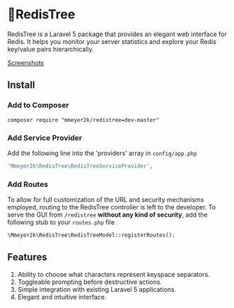 # :deciduous_tree:RedisTree
RedisTree is a Laravel 5 package that provides an elegant web interface for Redis. It helps you monitor your server statistics and explore your Redis key/value pairs hierarchically.

<a href="SCREENSHOTS.md">Screenshots</a>

## Install
### Add to Composer
```
composer require "mmeyer2k/redistree=dev-master"
```
### Add Service Provider
Add the following line into the 'providers' array in `config/app.php`
```php
'Mmeyer2k\RedisTree\RedisTreeServiceProvider',
```
### Add Routes
To allow for full customization of the URL and security mechanisms employed, routing to the RedisTree controller is left to the developer. To serve the GUI from `/redistree` **without any kind of security**, add the following stub to your `routes.php` file
```php
\Mmeyer2k\RedisTree\RedisTreeModel::registerRoutes();
```

## Features
1. Ability to choose what characters represent keyspace separators.
2. Toggleable prompting before destructive actions.
3. Simple integration with existing Laravel 5 applications.
4. Elegant and intuitive interface.
